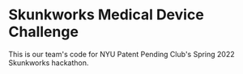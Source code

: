 # Skunkworks Medical Device Challenge
This is our team's code for NYU Patent Pending Club's Spring 2022 Skunkworks hackathon.
